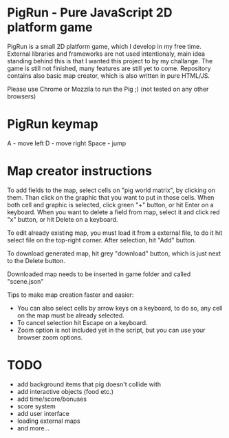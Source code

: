 # PigRun - Pure JavaScript 2D platform game

PigRun is a small 2D platform game, which I develop in my free time. External libraries and frameworks are not used intentionaly,
main idea standing behind this is that I wanted this project to by my challange. The game is still not finished, many features are still yet to come.
Repository contains also basic map creator, which is also written in pure HTML/JS.

Please use Chrome or Mozzila to run the Pig ;) (not tested on any other browsers)

# PigRun keymap

A - move left
D - move right
Space - jump

# Map creator instructions

To add fields to the map, select cells on "pig world matrix", by clicking on them. Than click on the graphic that you want to put in those cells.
When both cell and graphic is selected, click green "+" button, or hit Enter on a keyboard.
When you want to delete a field from map, select it and click red "x" button, or hit Delete on a keyboard.

To edit already existing map, you must load it from a external file, to do it hit select file on the top-right corner. After selection, hit "Add" button.

To download generated map, hit grey "download" button, which is just next to the Delete button.

Downloaded map needs to be inserted in game folder and called "scene.json"

Tips to make map creation faster and easier:

- You can also select cells by arrow keys on a keyboard, to do so, any cell on the map must be already selected.
- To cancel selection hit Escape on a keyboard.
- Zoom option is not included yet in the script, but you can use your browser zoom options.

# TODO

- add background items that pig doesn't collide with
- add interactive objects (food etc.)
- add time/score/bonuses
- score system
- add user interface
- loading external maps
- and more...
